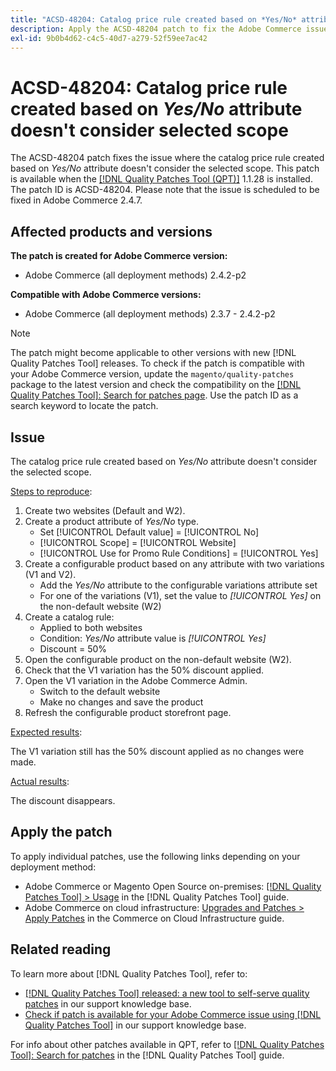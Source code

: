 ```yaml
---
title: "ACSD-48204: Catalog price rule created based on *Yes/No* attribute doesn't consider selected scope"
description: Apply the ACSD-48204 patch to fix the Adobe Commerce issue where the catalog price rule created based on *Yes/No* attribute doesn't consider the selected scope.
exl-id: 9b0b4d62-c4c5-40d7-a279-52f59ee7ac42
---
```

# ACSD-48204: Catalog price rule created based on *Yes/No* attribute doesn't consider selected scope

The ACSD-48204 patch fixes the issue where the catalog price rule created based on *Yes/No* attribute doesn't consider the selected scope. This patch is available when the [[!DNL Quality Patches Tool (QPT)]](/help/announcements/adobe-commerce-announcements/magento-quality-patches-released-new-tool-to-self-serve-quality-patches.md) 1.1.28 is installed. The patch ID is ACSD-48204. Please note that the issue is scheduled to be fixed in Adobe Commerce 2.4.7.

## Affected products and versions

**The patch is created for Adobe Commerce version:**

* Adobe Commerce (all deployment methods) 2.4.2-p2

**Compatible with Adobe Commerce versions:**

* Adobe Commerce (all deployment methods) 2.3.7 - 2.4.2-p2

>[!NOTE]
>
>The patch might become applicable to other versions with new [!DNL Quality Patches Tool] releases. To check if the patch is compatible with your Adobe Commerce version, update the `magento/quality-patches` package to the latest version and check the compatibility on the [[!DNL Quality Patches Tool]: Search for patches page](https://experienceleague.adobe.com/tools/commerce-quality-patches/index.html). Use the patch ID as a search keyword to locate the patch.

## Issue

The catalog price rule created based on *Yes/No* attribute doesn't consider the selected scope.

<u>Steps to reproduce</u>:

1. Create two websites (Default and W2).
1. Create a product attribute of *Yes/No* type.
    * Set [!UICONTROL Default value] = [!UICONTROL No]
    * [!UICONTROL Scope] = [!UICONTROL Website]
    * [!UICONTROL Use for Promo Rule Conditions] = [!UICONTROL Yes]
1. Create a configurable product based on any attribute with two variations (V1 and V2).
    * Add the *Yes/No* attribute to the configurable variations attribute set
    * For one of the variations (V1), set the value to *[!UICONTROL Yes]* on the non-default website (W2)
1. Create a catalog rule:
    * Applied to both websites
    * Condition: *Yes/No* attribute value is *[!UICONTROL Yes]*
    * Discount = 50%
1. Open the configurable product on the non-default website (W2).
1. Check that the V1 variation has the 50% discount applied.
1. Open the V1 variation in the Adobe Commerce Admin.
    * Switch to the default website
    * Make no changes and save the product
1. Refresh the configurable product storefront page.

<u>Expected results</u>:

The V1 variation still has the 50% discount applied as no changes were made.

<u>Actual results</u>:

The discount disappears.

## Apply the patch

To apply individual patches, use the following links depending on your deployment method:

* Adobe Commerce or Magento Open Source on-premises: [[!DNL Quality Patches Tool] > Usage](https://experienceleague.adobe.com/docs/commerce-operations/tools/quality-patches-tool/usage.html) in the [!DNL Quality Patches Tool] guide.
* Adobe Commerce on cloud infrastructure: [Upgrades and Patches > Apply Patches](https://experienceleague.adobe.com/docs/commerce-cloud-service/user-guide/develop/upgrade/apply-patches.html) in the Commerce on Cloud Infrastructure guide.

## Related reading

To learn more about [!DNL Quality Patches Tool], refer to:

* [[!DNL Quality Patches Tool] released: a new tool to self-serve quality patches](/help/announcements/adobe-commerce-announcements/magento-quality-patches-released-new-tool-to-self-serve-quality-patches.md) in our support knowledge base.
* [Check if patch is available for your Adobe Commerce issue using [!DNL Quality Patches Tool]](/help/support-tools/patches-available-in-qpt-tool/check-patch-for-magento-issue-with-magento-quality-patches.md) in our support knowledge base.

For info about other patches available in QPT, refer to [[!DNL Quality Patches Tool]: Search for patches](https://experienceleague.adobe.com/tools/commerce-quality-patches/index.html) in the [!DNL Quality Patches Tool] guide.
